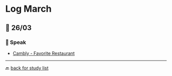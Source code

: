 # Log March

## 🎯 26/03

### 🎤 Speak

* [Cambly - Favorite Restaurant](https://content.cambly.com/2016/07/25/lesson-14-favorite-restaurant/)

---

🔙 [back for study list](../../studying-english.md)
